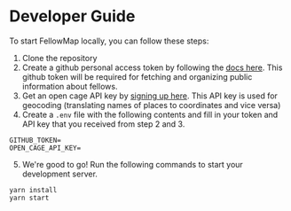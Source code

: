 # Developer Guide

To start FellowMap locally, you can follow these steps: 
1. Clone the repository
1. Create a github personal access token by following the [docs here](https://docs.github.com/en/github/authenticating-to-github/creating-a-personal-access-token). This github token will be required for fetching and organizing public information about fellows. 
1. Get an open cage API key by [signing up here](https://opencagedata.com/). This API key is used for geocoding (translating names of places to coordinates and vice versa)
1. Create a `.env` file with the following contents and fill in your token and API key that you received from step 2 and 3.
```
GITHUB_TOKEN=
OPEN_CAGE_API_KEY=
```
5. We're good to go! Run the following commands to start your development server.
```
yarn install
yarn start
```
